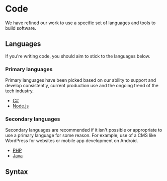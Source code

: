 # Code

We have refined our work to use a specific set of languages and tools to build software.


## Languages

If you're writing code, you should aim to stick to the languages below.

### Primary languages
Primary languages have been picked based on our ability to support and develop consistently, current production use and the ongoing trend of the tech industry.

* [C#](https://docs.microsoft.com/en-us/dotnet/csharp/)
* [Node.js](https://nodejs.org/en/)

### Secondary languages
Secondary languages are recommended if it isn't possible or appropriate to use a primary language for some reason. For example; use of a CMS like WordPress for websites or mobile app development on Android.

* [PHP](http://php.net/)
* [Java]()

## Syntax